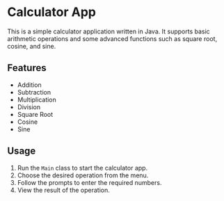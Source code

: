 # Calculator App

This is a simple calculator application written in Java. It supports basic arithmetic operations and some advanced functions such as square root, cosine, and sine.

## Features

- Addition
- Subtraction
- Multiplication
- Division
- Square Root
- Cosine
- Sine

## Usage

1. Run the `Main` class to start the calculator app.
2. Choose the desired operation from the menu.
3. Follow the prompts to enter the required numbers.
4. View the result of the operation.
